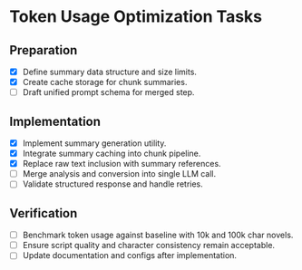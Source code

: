 # Token Usage Optimization Tasks

## Preparation

- [x] Define summary data structure and size limits.
- [x] Create cache storage for chunk summaries.
- [ ] Draft unified prompt schema for merged step.

## Implementation

- [x] Implement summary generation utility.
- [x] Integrate summary caching into chunk pipeline.
- [x] Replace raw text inclusion with summary references.
- [ ] Merge analysis and conversion into single LLM call.
- [ ] Validate structured response and handle retries.

## Verification

- [ ] Benchmark token usage against baseline with 10k and 100k char novels.
- [ ] Ensure script quality and character consistency remain acceptable.
- [ ] Update documentation and configs after implementation.
